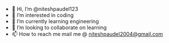 - 👋 Hi, I’m @niteshpaudel123
- 👀 I’m interested in coding
- 🌱 I’m currently learning engineering
- 💞️ I’m looking to collaborate on learning
- 📫 How to reach me mail me @ niteshpaudel2004@gmail.com

<!---
niteshpaudel123/niteshpaudel123 is a ✨ special ✨ repository because its `README.md` (this file) appears on your GitHub profile.
You can click the Preview link to take a look at your changes.
--->
